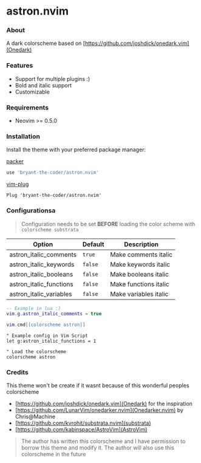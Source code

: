 # astron.nvim

### About

A dark colorscheme based on [https://github.com/joshdick/onedark.vim](Onedark)

### Features

- Support for multiple plugins :)
- Bold and italic support
- Customizable

### Requirements

- Neovim >= 0.5.0

### Installation

Install the theme with your preferred package manager:

[packer](https://github.com/wbthomason/packer.nvim)

```lua
use 'bryant-the-coder/astron.nvim'
```

[vim-plug](https://github.com/junegunn/vim-plug)

```vim
Plug 'bryant-the-coder/astron.nvim'
```

### Configurationsa
> Configuration needs to be set **BEFORE** loading the color scheme with `colorscheme substrata`

| Option                     | Default   | Description              |
| -------------------------- | --------- | ------------------------ |
| astron_italic_comments  | `true`    | Make comments italic     |
| astron_italic_keywords  | `false`   | Make keywords italic     |
| astron_italic_booleans  | `false`   | Make booleans italic     |
| astron_italic_functions | `false`   | Make functions italic    |
| astron_italic_variables | `false`   | Make variables italic    |

```lua
-- Example in lua :)
vim.g.astron_italic_comments = true

vim.cmd[[colorscheme astron]]
```

```vim
" Example config in Vim Script
let g:astron_italic_functions = 1

" Load the colorscheme
colorscheme astron
```

### Credits
This theme won't be create if it wasnt because of this wonderful peoples colorscheme

- [https://github.com/joshdick/onedark.vim](Onedark) for the inspiration
- [https://github.com/LunarVim/onedarker.nvim](Onedarker.nvim) by Chris@Machine
- [https://github.com/kvrohit/substrata.nvim](substrata)
- [https://github.com/kabinspace/AstroVim](AstroVim)
> The author has written this colorscheme and I have permission to borrow this theme and modify it. The author will also use this colorscheme in the future
